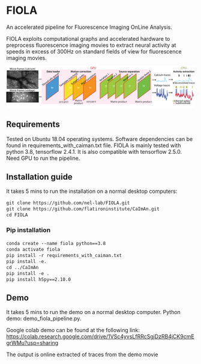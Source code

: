 # FIOLA
An accelerated pipeline for Fluorescence Imaging OnLine Analysis.

FIOLA exploits computational graphs and accelerated hardware to preprocess fluorescence imaging movies to extract neural activity at speeds in excess of 300Hz on standard fields of view for fluorescence imaging movies.

![fiola overview image](/fiola_overview.png)

## Requirements
Tested on Ubuntu 18.04 operating systems. Software dependencies can be found in requirements_with_caiman.txt file. FIOLA is mainly tested with python 3.8, tensorflow 2.4.1. It is also compatible with tensorflow 2.5.0. Need GPU to run the pipeline.

## Installation guide
It takes 5 mins to run the installation on a normal desktop computers:

```
git clone https://github.com/nel-lab/FIOLA.git
git clone https://github.com/flatironinstitute/CaImAn.git
cd FIOLA
```

### Pip installation
```
conda create --name fiola python==3.8
conda activate fiola
pip install -r requirements_with_caiman.txt
pip install -e.
cd ../CaImAn
pip install -e . 
pip install h5py==2.10.0
```


## Demo
It takes 5 mins to run the demo on a normal desktop computer. Python demo: demo_fiola_pipeline.py. 

Google colab demo can be found at the following link: https://colab.research.google.com/drive/1VSc4yvsLfRRcSgjDzRB4jCK9cmEgrWMu?usp=sharing

The output is online extracted of traces from the demo movie

